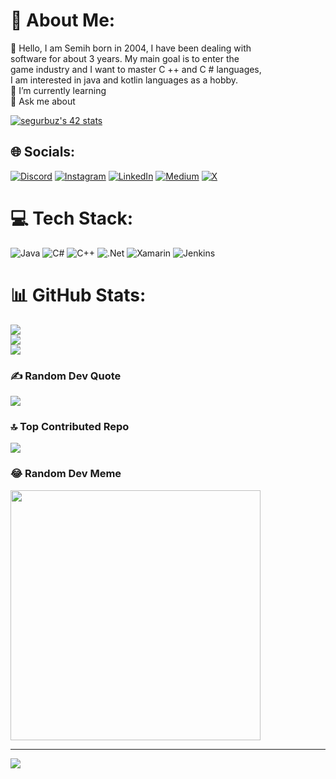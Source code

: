 # 💫 About Me:
🔭 Hello, I am Semih born in 2004, I have been dealing with <br>      software for about 3 years. My main goal is to enter the <br>      game industry and I want to master C ++ and C # languages, <br>      I am interested in java and kotlin languages as a hobby.<br>🌱 I’m currently learning<br>💬 Ask me about

[![segurbuz's 42 stats](https://badge.mediaplus.ma/starryblue/segurbuz?UM6P=off)](https://github.com/Keopsfenks)


## 🌐 Socials:
[![Discord](https://img.shields.io/badge/Discord-%237289DA.svg?logo=discord&logoColor=white)](https://discord.gg/keopsfenks) [![Instagram](https://img.shields.io/badge/Instagram-%23E4405F.svg?logo=Instagram&logoColor=white)](https://instagram.com/gurbuzsemih19) [![LinkedIn](https://img.shields.io/badge/LinkedIn-%230077B5.svg?logo=linkedin&logoColor=white)](https://linkedin.com/in/https://www.linkedin.com/in/semih-g%C3%BCrb%C3%BCz-b797b5258/) [![Medium](https://img.shields.io/badge/Medium-12100E?logo=medium&logoColor=white)](https://medium.com/@https://medium.com/@keopsfenks) [![X](https://img.shields.io/badge/X-black.svg?logo=X&logoColor=white)](https://x.com/https://twitter.com/keopsfenkstr) 

# 💻 Tech Stack:
![Java](https://img.shields.io/badge/java-%23ED8B00.svg?style=for-the-badge&logo=openjdk&logoColor=white) ![C#](https://img.shields.io/badge/c%23-%23239120.svg?style=for-the-badge&logo=csharp&logoColor=white) ![C++](https://img.shields.io/badge/c++-%2300599C.svg?style=for-the-badge&logo=c%2B%2B&logoColor=white) ![.Net](https://img.shields.io/badge/.NET-5C2D91?style=for-the-badge&logo=.net&logoColor=white) ![Xamarin](https://img.shields.io/badge/Xamarin-3199DC?style=for-the-badge&logo=xamarin&logoColor=white) ![Jenkins](https://img.shields.io/badge/jenkins-%232C5263.svg?style=for-the-badge&logo=jenkins&logoColor=white)
# 📊 GitHub Stats:
![](https://github-readme-stats.vercel.app/api?username=Keopsfenks&theme=radical&hide_border=false&include_all_commits=true&count_private=true)<br/>
![](https://github-readme-streak-stats.herokuapp.com/?user=Keopsfenks&theme=radical&hide_border=false)<br/>
![](https://github-readme-stats.vercel.app/api/top-langs/?username=Keopsfenks&theme=radical&hide_border=false&include_all_commits=true&count_private=true&layout=compact)

### ✍️ Random Dev Quote
![](https://quotes-github-readme.vercel.app/api?type=horizontal&theme=radical)

### 🔝 Top Contributed Repo
![](https://github-contributor-stats.vercel.app/api?username=Keopsfenks&limit=5&theme=dark&combine_all_yearly_contributions=true)

### 😂 Random Dev Meme
<img src='https://randommeme-five.vercel.app/' style="height: 400px;"/>

---
[![](https://visitcount.itsvg.in/api?id=Keopsfenks&icon=9&color=10)](https://visitcount.itsvg.in)

<!-- Proudly created with GPRM ( https://gprm.itsvg.in ) -->
